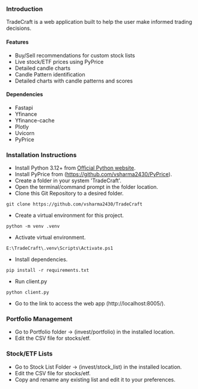 ### Introduction 

TradeCraft is a web application built to help the user make informed trading decisions.

#### Features
- Buy/Sell recommendations for custom stock lists
- Live stock/ETF prices using PyPrice
- Detailed candle charts
- Candle Pattern identification
- Detailed charts with candle patterns and scores

#### Dependencies
- Fastapi
- Yfinance
- Yfinance-cache
- Plotly
- Uvicorn
- PyPrice

### Installation Instructions

- Install Python 3.12+ from [Official Python website](https://www.python.org/downloads/).
- Install PyPrice from (https://github.com/vsharma2430/PyPrice).
- Create a folder in your system 'TradeCraft'.
- Open the terminal/command prompt in the folder location.
- Clone this Git Repository to a desired folder.

```custom_prefix(E:\TradeCraft>)
git clone https://github.com/vsharma2430/TradeCraft
```
- Create a virtual environment for this project.

```custom_prefix(E:\TradeCraft>)
python -m venv .venv
```
- Activate virtual environment.
```custom_prefix(E:\TradeCraft>)
E:\TradeCraft\.venv\Scripts\Activate.ps1
```
- Install dependencies.
```custom_prefix((.venv) E:\TradeCraft>)
pip install -r requirements.txt
```
- Run client.py
```custom_prefix((.venv) E:\TradeCraft>)
python client.py
```
- Go to the link to access the web app (http://localhost:8005/).

### Portfolio Management
- Go to Portfolio folder -> (invest/portfolio) in the installed location.
- Edit the CSV file for stocks/etf.

### Stock/ETF Lists
- Go to Stock List Folder -> (invest/stock_list) in the installed location.
- Edit the CSV file for stocks/etf.
- Copy and rename any existing list and edit it to your preferences.
